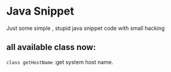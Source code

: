 # Java Snippet

Just some simple , stupid java snippet code with small hacking

## all available class now:

`class getHostName` :get system host name.